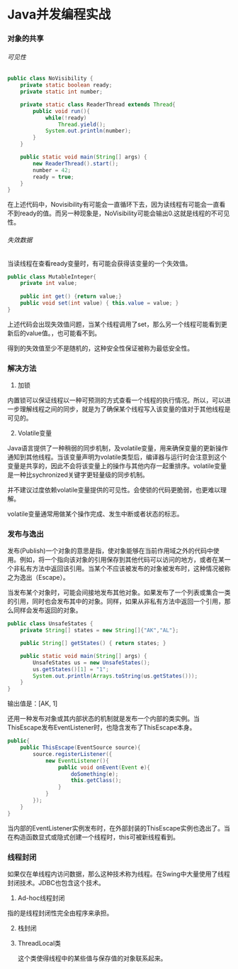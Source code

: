 # Java并发编程实战

### 对象的共享

###### 可见性

~~~java
public class NoVisibility {
    private static boolean ready;
    private static int number;

    private static class ReaderThread extends Thread{
        public void run(){
            while(!ready)
                Thread.yield();
            System.out.println(number);
        }
    }

    public static void main(String[] args) {
        new ReaderThread().start();
        number = 42;
        ready = true;
    }
}
~~~

在上述代码中，Novisibility有可能会一直循环下去，因为读线程有可能会一直看不到ready的值。而另一种现象是，NoVisibility可能会输出0.这就是线程的不可见性。

###### 失效数据

当读线程在查看ready变量时，有可能会获得该变量的一个失效值。

~~~java
public class MutableInteger{
    private int value;
    
    public int get() {return value;}
    public void set(int value) { this.value = value; }
}
~~~

上述代码会出现失效值问题，当某个线程调用了set，那么另一个线程可能看到更新后的value值。，也可能看不到。

得到的失效值至少不是随机的，这种安全性保证被称为最低安全性。

### 解决方法

1. 加锁

内置锁可以保证线程以一种可预测的方式查看一个线程的执行情况。所以，可以进一步理解线程之间的同步，就是为了确保某个线程写入该变量的值对于其他线程是可见的。

2. Volatile变量

Java语言提供了一种稍弱的同步机制，及volatile变量，用来确保变量的更新操作通知到其他线程。当该变量声明为volatile类型后，编译器与运行时会注意到这个变量是共享的，因此不会将该变量上的操作与其他内存一起重排序。volatile变量是一种比sychronized关键字更轻量级的同步机制。

并不建议过度依赖volatile变量提供的可见性。会使锁的代码更脆弱，也更难以理解。

volatile变量通常用做某个操作完成、发生中断或者状态的标志。

### 发布与逸出

发布(Publish)一个对象的意思是指，使对象能够在当前作用域之外的代码中使用。例如，将一个指向该对象的引用保存到其他代码可以访问的地方，或者在某一个非私有方法中返回该引用。当某个不应该被发布的对象被发布时，这种情况被称之为逸出（Escape）。

当发布某个对象时，可能会间接地发布其他对象。如果发布了一个列表或集合一类的引用，同时也会发布其中的对象。同样，如果从非私有方法中返回一个引用，那么同样会发布返回的对象。

~~~java
public class UnsafeStates {
    private String[] states = new String[]{"AK","AL"};

    public String[] getStates() { return states; }

    public static void main(String[] args) {
        UnsafeStates us = new UnsafeStates();
        us.getStates()[1] = "1";
        System.out.println(Arrays.toString(us.getStates()));
    }
}
~~~

输出值是：[AK, 1]

还用一种发布对象或其内部状态的机制就是发布一个内部的类实例。当ThisEscape发布EventListener时，也隐含发布了ThisEscape本身。

~~~java
public{
    public ThisEscape(EventSource source){
        source.registerListener({
            new EventListener(){
                public void onEvent(Event e){
                    doSomething(e);
                    this.getClass();
                }
            }
        });
    }
}
~~~

当内部的EventListener实例发布时，在外部封装的ThisEscape实例也逸出了。当在构造函数显式或隐式创建一个线程时，this可被新线程看到。



### 线程封闭

如果仅在单线程内访问数据，那么这种技术称为线程。在Swing中大量使用了线程封闭技术。JDBC也包含这个技术。

1.  Ad-hoc线程封闭

指的是线程封闭性完全由程序来承担。

2. 栈封闭

3. ThreadLocal类

   这个类使得线程中的某些值与保存值的对象联系起来。

